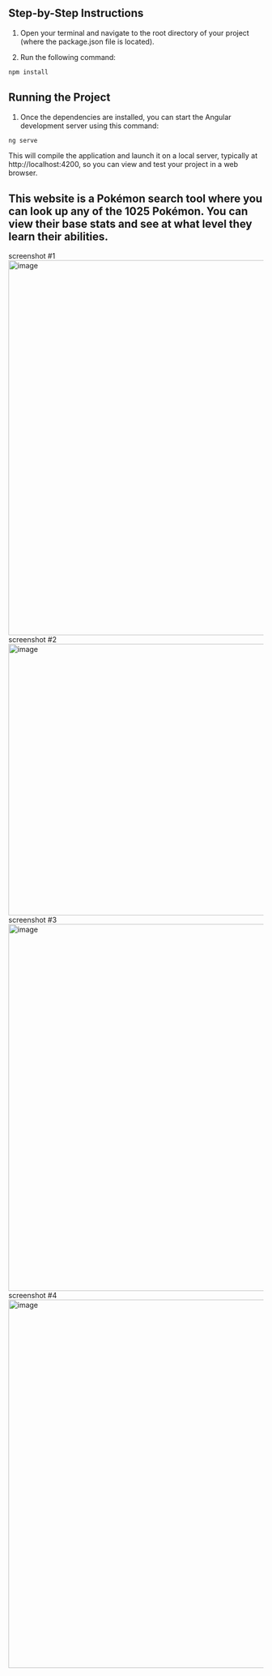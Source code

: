 ## Step-by-Step Instructions
1. Open your terminal and navigate to the root directory of your project (where the package.json file is located).

2. Run the following command:
```Bash
npm install
```

## Running the Project
1. Once the dependencies are installed, you can start the Angular development server using this command:
```Bash
ng serve
```

This will compile the application and launch it on a local server, typically at http://localhost:4200, so you can view and test your project in a web browser.

## This website is a Pokémon search tool where you can look up any of the 1025 Pokémon. You can view their base stats and see at what level they learn their abilities.
screenshot #1 <br>
<img width="1558" height="740" alt="image" src="https://github.com/user-attachments/assets/48df96c6-22d8-4aa7-ad00-95c07916a64e" /> <br>
screenshot #2 <br>
<img width="904" height="536" alt="image" src="https://github.com/user-attachments/assets/20b12cf2-8ba3-4e6a-9679-7be590f258ee" /> <br>
screenshot #3 <br>
<img width="1008" height="724" alt="image" src="https://github.com/user-attachments/assets/82aeb3a6-8584-4eec-9485-7917641141cb" /> <br> 
screenshot #4 <br>
<img width="940" height="727" alt="image" src="https://github.com/user-attachments/assets/ee586fbb-4d68-48b6-a494-1e4ae88576d5" /> <br>
